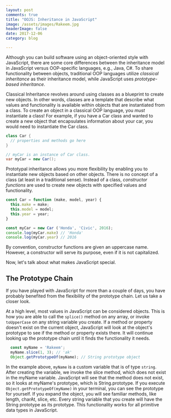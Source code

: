 ```yaml
---
layout: post
comments: true
title: "OOJS: Inheritance in JavaScript"
image: /assets/images/Rakeem.jpg
headerImage: false
date: 2017-12-06
category: blog

---
```


Although you can build software using an object-oriented style with JavaScript, there are some core differences between the inheritance model in JavaScript versus OOP-specific languages, e.g., Java, C#. To share functionality between objects, traditional OOP languages utilize *classical inheritance* as their inheritance model, while JavaScript uses *prototype-based inheritance*.

Classical Inheritance revolves around using classes as a blueprint to create new objects. In other words, classes are a template that describe what values and functionality is available within objects that are instantiated from a class. To create an object in a classical OOP language, you *must* instantiate a class! For example, if you have a Car class and wanted to create a new object that encapsulates information about your car, you would need to instantiate the Car class.

```Java
class Car {
  // properties and methods go here
}

// myCar is an instance of Car class.
var myCar = new Car();
```

Prototypal inheritance allows you more flexibility by enabling you to instantiate new objects based on other objects. There is no concept of a class (at least in a traditional sense). Instead of a class, *constructor functions* are used to create new objects with specified values and functionality.

```javascript
const Car = function (make, model, year) {
  this.make = make;
  this.model = model;
  this.year = year;
}

const myCar = new Car ('Honda', 'Civic', 2016);
console.log(myCar.make) // 'Honda'
console.log(myCar.year) // 2016
```
By convention, constructor functions are given an uppercase name. However, a constructor will serve its purpose, even if it is not capitalized.

Now, let's talk about what makes JavaScript special.

## The Prototype Chain
If you have played with JavaScript for more than a couple of days, you have probably benefited from the flexibility of the prototype chain. Let us take a closer look.

At a high level, most values in JavaScript can be considered objects. This is how you are able to call the `splice()` method on any array, or invoke `toUpperCase` on any string variable you create. If a method or property doesn't exist on the current object, JavaScript will look at the object's prototype to see if the method or property exists there. It will continue looking up the prototype chain until it finds the functionality it needs.

```javascript
  const myName = 'Rakeem';
  myName.slice(1, 3); // 'ak'
  Object.getPrototypeOf(myName); // String prototype object
```

In the example above, `myName` is a custom variable that is of type `string`. After creating the variable, we invoke the slice method, which does not exist in the myName variable. JavaScript will see that the method does not exist, so it looks at myName's prototype, which is String.prototype. If you execute `Object.getPrototypeOf(myName)` in your terminal, you can see the prototype for yourself. If you expand the object, you will see familiar methods, like length, charAt, slice, etc. Every string variable that you create will have the String prototype as its prototype. This functionality works for all primitive data types in JavaScript.
